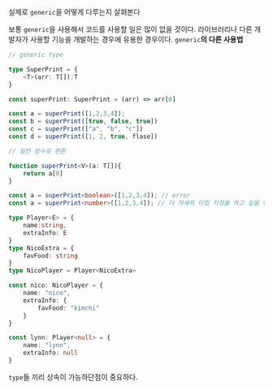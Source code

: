 실제로 `generic`을 어떻게 다루는지 살펴본다

보통 `generic`을 사용해서 코드를 사용할 일은 많이 없을 것이다. 라이브러리나 다른 개발자가 사용할 기능을 개발하는 경우에 유용한 경우이다.
`generic`__의 다른 사용법__
```ts
// generic type

type SuperPrint = { 
	<T>(arr: T[]):T
}

const superPrint: SuperPrint = (arr) => arr[0]

const a = superPrint([1,2,3,4]);
const b = superPrint([true, false, true])
const c = superPrint(["a", "b", "c"])
const d = superPrint([1, 2, true, flase])

// 일반 함수로 편환

function superPrint<V>(a: T[]){
	return a[0]
}

const a = superPrint<boolean>([1,2,3,4]); // error
const a = superPrint<number>([1,2,3,4]); // 더 자세히 타입 지정을 하고 싶을 땐 이런식으로 사용하면 된다.
```

```ts
type Player<E> = {
	name:string,
	extraInfo: E
}
type NicoExtra = {
	favFood: string
}
type NicoPlayer = Player<NicoExtra>

const nico: NicoPlayer = {
	name: "nico",
	extraInfo: {
		favFood: "kimchi"
	}
}

const lynn: Player<null> = {
	name: "lynn",
	extraInfo: null
}
```
`type`들 끼리 상속이 가능하단점이 중요하다. 

